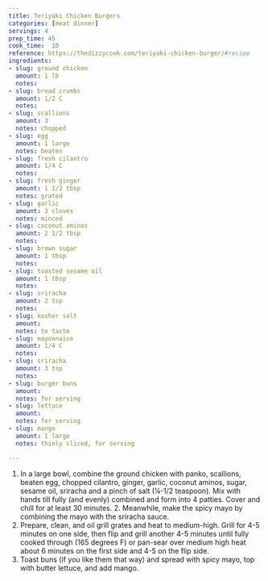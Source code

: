 ```yaml
---
title: Teriyaki Chicken Burgers
categories: [meat dinner]
servings: 4
prep_time: 45
cook_time:  10
reference: https://thedizzycook.com/teriyaki-chicken-burger/#recipe
ingredients:
- slug: ground chicken
  amount: 1 lb
  notes:
- slug: bread crumbs
  amount: 1/2 C
  notes:
- slug: scallions
  amount: 3
  notes: chopped
- slug: egg
  amount: 1 large
  notes: beaten
- slug: fresh cilantro
  amount: 1/4 C
  notes:
- slug: fresh ginger
  amount: 1 1/2 tbsp
  notes: grated
- slug: garlic
  amount: 3 cloves
  notes: minced
- slug: coconut aminos
  amount: 2 1/2 tbsp
  notes:
- slug: brown sugar
  amount: 1 tbsp
  notes:
- slug: toasted sesame oil
  amount: 1 tbsp
  notes:
- slug: sriracha
  amount: 2 tsp
  notes:
- slug: kosher salt
  amount:
  notes: to taste
- slug: mayonnaise
  amount: 1/4 C
  notes:
- slug: sriracha
  amount: 3 tsp
  notes:
- slug: burger buns
  amount:
  notes: for serving
- slug: lettuce
  amount:
  notes: for serving
- slug: mango
  amount: 1 large
  notes: thinly sliced, for serving

---
```


1. In a large bowl, combine the ground chicken with panko, scallions, beaten egg, chopped cilantro, ginger, garlic, coconut aminos, sugar, sesame oil, sriracha and a pinch of salt (¼-1/2 teaspoon). Mix with hands till fully (and evenly) combined and form into 4 patties. Cover and chill for at least 30 minutes. 2. Meanwhile, make the spicy mayo by combining the mayo with the sriracha sauce.
3. Prepare, clean, and oil grill grates and heat to medium-high. Grill for 4-5 minutes on one side, then flip and grill another 4-5 minutes until fully cooked through (165 degrees F) or pan-sear over medium high heat about 6 minutes on the first side and 4-5 on the flip side.
4. Toast buns (if you like them that way) and spread with spicy mayo, top with butter lettuce, and add mango.
